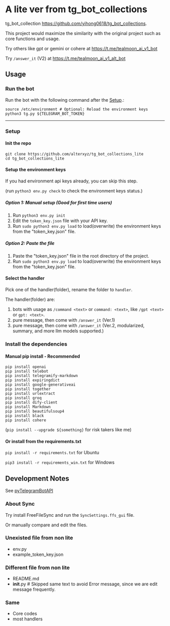 # A lite ver from tg_bot_collections

tg_bot_collection <https://github.com/yihong0618/tg_bot_collections>.

This project would maximize the similarity with the original project such as core functions and usage.

Try others like gpt or gemini or cohere at <https://t.me/tealmoon_ai_v1_bot>

Try `/answer_it` (V2) at <https://t.me/tealmoon_ai_v1_alt_bot>

## Usage

### Run the bot

Run the bot with the following command after the [Setup](#setup).:

```shell
source /etc/environment # Optional: Reload the environment keys
python3 tg.py ${TELEGRAM_BOT_TOKEN}
```

---

### Setup

#### Init the repo

```shell
git clone https://github.com/alterxyz/tg_bot_collections_lite
cd tg_bot_collections_lite

```

#### Setup the environment keys

If you had environment api keys already, you can skip this step.

(run `python3 env.py check` to check the environment keys status.)

##### Option 1: Manual setup (Good for first time users)

1. Run `python3 env.py init`
2. Edit the `token_key.json` file with your API key.
3. Run `sudo python3 env.py load` to load(overwrite) the environment keys from the "token_key.json" file.

##### Option 2: Paste the file

1. Paste the "token_key.json" file in the root directory of the project.
2. Run `sudo python3 env.py load` to load(overwrite) the environment keys from the "token_key.json" file.

#### Select the handler

Pick one of the handler(folder), rename the folder to `handler`.

The handler(folder) are:

1. bots with usage as `/command <text>` or `command: <text>`, like `/gpt <text>` or `gpt: <text>`.
2. pure message, then come with `/answer_it` (Ver.1)
3. pure message, then come with `/answer_it` (Ver.2, modularized, summary, and more llm models supported.)

### Install the dependencies

#### Manual pip install - Recommended

```shell
pip install openai
pip install telebot
pip install telegramify-markdown
pip install expiringdict
pip install google-generativeai
pip install together
pip install urlextract
pip install groq
pip install dify-client
pip install Markdown
pip install beautifulsoup4
pip install black
pip install cohere
```

(`pip install --upgrade ${something}` for risk takers like me)

#### Or install from the requirements.txt

`pip install -r requirements.txt` for Ubuntu

`pip3 install -r requirements_win.txt` for Windows

## Development Notes

See [pyTelegramBotAPI](https://github.com/eternnoir/pyTelegramBotAPI)

### About Sync

Try install FreeFileSync and run the `SyncSettings.ffs_gui` file.

Or manually compare and edit the files.

### Unexisted file from non lite

- env.py
- example_token_key.json

### Different file from non lite

- README.md
- __init__.py # Skipped same text to avoid Error message, since we are edit message frequently.

### Same

- Core codes
- most handlers
